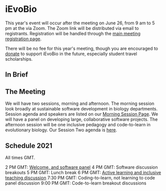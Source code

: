 # iEvoBio

This year's event will occur after the meeting on June 26, from 9 am to 5 pm at the via Zoom. The Zoom link will be distributed via email to registrants. Registration will be handled through the [main meeting registration page](https://www.evolutionmeetings.org/).

There will be no fee for this year's meeting, though you are encouraged to [donate](https://opencollective.com/ievobio) to support iEvoBio in the future, especially student travel scholarships.


## In Brief

## The Meeting

We will have two sessions, morning and afternoon. The morning session look broadly at sustainable software development in biology departments. Session agenda and speakers are listed on our [Morning Session Page](https://ievobio.github.io/2021iEvoBio/TentativeAMSchedule.html). We will have a panel on developing large, collaborative software projects.
The afternoon session will be one inclusive pedagogy and code-to-learn in evolutionary biology. Our Session Two agenda is [here](https://ievobio.github.io/2021iEvoBio/TentativePMSchedule.html).

## Schedule 2021

All times GMT.

2 PM GMT: [Welcome, and software panel](https://ievobio.github.io/2021iEvoBio/TentativeAMSchedule.html)
4 PM GMT: Software discussion breakouts
5 PM GMT: Lunch break
6 PM GMT: [Active learning and inclusive teaching discussion](https://ievobio.github.io/2021iEvoBio/TentativePMSchedule.html)
7:30 PM GMT: Coding-to-learn, not learning to code panel discussion
9:00 PM GMT: Code-to-learn breakout discussions 
